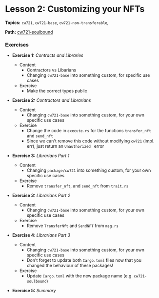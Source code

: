 # Lesson 2: Customizing your NFTs

**Topics:** `cw721`, `cw721-base`, `cw721-non-transferable`,

**Path:** [cw721-soulbound](https://github.com/drewstaylor/area-52-course-2/tree/main/nft/cw721-soulbound)

### Exercises

- **Exercise 1:** _Contracts and Libraries_
  - Content
    - Contractors vs Libarians
    - Changing `cw721-base` into something custom, for specific use cases
  - Exercise
    - Make the correct types public

- **Exercise 2:** _Contractors and Librarians_
  - Content
    - Changing `cw721-base` into something custom, for your own specific use cases
  - Exercise
    - Change the code in `execute.rs` for the functions `transfer_nft` and `send_nft`
    - Since we can't remove this code without modifying `cw721` (impl. err), just return an `Unauthorized ` error

- **Exercise 3:** _Librarians Part 1_
  - Content
    - Changing `package/cw721` into something custom, for your own specific use cases
  - Exercise
    - Remove `transfer_nft`, and `send_nft` from `trait.rs`

- **Exercise 3:** _Librarians Part 2_
  - Content
    - Changing `cw721-base` into something custom, for your own specific use cases
  - Exercise
    - Remove `TransferNft` and `SendNFT` from `msg.rs`

- **Exercise 4**: _Librarians Part 3_
  - Content
    - Changing `cw721-base` into something custom, for your own specific use cases
    - Don't forget to update both `Cargo.toml` files now that you changed the behaviour of these packages!
  - Exercise 
    - Update `Cargo.toml` with the new package name (e.g. `cw721-soulbound`)

- **Exercise 5:** _Summary_
